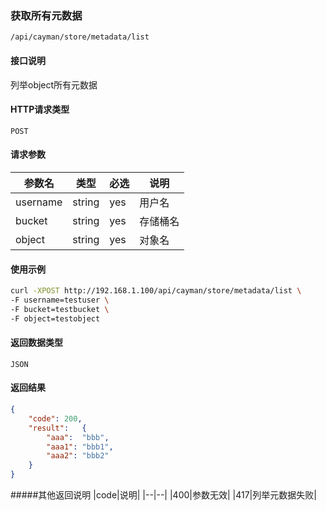 ### 获取所有元数据
`/api/cayman/store/metadata/list`

#### 接口说明
列举object所有元数据

#### HTTP请求类型
`POST`

#### 请求参数
|参数名|类型|必选|说明|
|--|--|--|--|
|username|string|yes|用户名|
|bucket|string|yes|存储桶名|
|object|string|yes|对象名|

#### 使用示例
```sh
curl -XPOST http://192.168.1.100/api/cayman/store/metadata/list \
-F username=testuser \
-F bucket=testbucket \
-F object=testobject 
```

#### 返回数据类型
`JSON`

#### 返回结果
```json
{
	"code":	200,
	"result":	{
		"aaa":	"bbb",
		"aaa1":	"bbb1",
		"aaa2":	"bbb2"
	}
}
```
#####其他返回说明
|code|说明|
|--|--|
|400|参数无效|
|417|列举元数据失败|